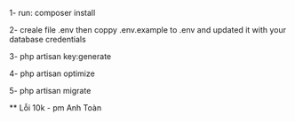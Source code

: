1- run: composer install

2- creale file .env then coppy .env.example to .env and updated it with your database credentials

3- php artisan key:generate

4- php artisan optimize

5- php artisan migrate

** Lỗi 10k - pm Anh Toàn
